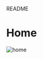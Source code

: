 README

# Home

<div class = "text-center">
<img class="img-responsive" src="./assets/Home.PNG" alt="home" />
<div>
